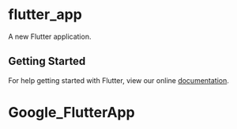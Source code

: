 # flutter_app

A new Flutter application.

## Getting Started

For help getting started with Flutter, view our online
[documentation](https://flutter.io/).
# Google_FlutterApp
